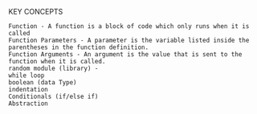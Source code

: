 KEY CONCEPTS

    Function - A function is a block of code which only runs when it is called
    Function Parameters - A parameter is the variable listed inside the parentheses in the function definition.
    Function Arguments - An argument is the value that is sent to the function when it is called.
    random module (library) - 
    while loop 
    boolean (data Type)
    indentation
    Conditionals (if/else if)
    Abstraction